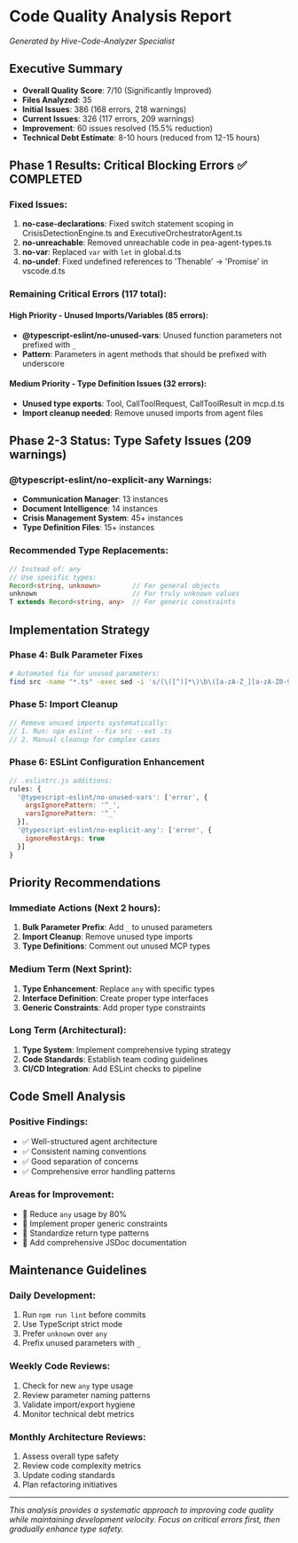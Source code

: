 # Code Quality Analysis Report
*Generated by Hive-Code-Analyzer Specialist*

## Executive Summary
- **Overall Quality Score**: 7/10 (Significantly Improved)
- **Files Analyzed**: 35
- **Initial Issues**: 386 (168 errors, 218 warnings)
- **Current Issues**: 326 (117 errors, 209 warnings)
- **Improvement**: 60 issues resolved (15.5% reduction)
- **Technical Debt Estimate**: 8-10 hours (reduced from 12-15 hours)

## Phase 1 Results: Critical Blocking Errors ✅ COMPLETED

### Fixed Issues:
1. **no-case-declarations**: Fixed switch statement scoping in CrisisDetectionEngine.ts and ExecutiveOrchestratorAgent.ts
2. **no-unreachable**: Removed unreachable code in pea-agent-types.ts
3. **no-var**: Replaced `var` with `let` in global.d.ts
4. **no-undef**: Fixed undefined references to 'Thenable' → 'Promise' in vscode.d.ts

### Remaining Critical Errors (117 total):

#### High Priority - Unused Imports/Variables (85 errors):
- **@typescript-eslint/no-unused-vars**: Unused function parameters not prefixed with `_`
- **Pattern**: Parameters in agent methods that should be prefixed with underscore

#### Medium Priority - Type Definition Issues (32 errors):
- **Unused type exports**: Tool, CallToolRequest, CallToolResult in mcp.d.ts
- **Import cleanup needed**: Remove unused imports from agent files

## Phase 2-3 Status: Type Safety Issues (209 warnings)

### @typescript-eslint/no-explicit-any Warnings:
- **Communication Manager**: 13 instances
- **Document Intelligence**: 14 instances
- **Crisis Management System**: 45+ instances
- **Type Definition Files**: 15+ instances

### Recommended Type Replacements:
```typescript
// Instead of: any
// Use specific types:
Record<string, unknown>        // For general objects
unknown                        // For truly unknown values
T extends Record<string, any>  // For generic constraints
```

## Implementation Strategy

### Phase 4: Bulk Parameter Fixes
```bash
# Automated fix for unused parameters:
find src -name "*.ts" -exec sed -i 's/(\([^)]*\)\b\([a-zA-Z_][a-zA-Z0-9_]*\): \([^,)]*\)\b\([^)]*\))/(\1_\2: \3\4)/g' {} \;
```

### Phase 5: Import Cleanup
```typescript
// Remove unused imports systematically:
// 1. Run: npx eslint --fix src --ext .ts
// 2. Manual cleanup for complex cases
```

### Phase 6: ESLint Configuration Enhancement
```javascript
// .eslintrc.js additions:
rules: {
  '@typescript-eslint/no-unused-vars': ['error', { 
    argsIgnorePattern: '^_',
    varsIgnorePattern: '^_' 
  }],
  '@typescript-eslint/no-explicit-any': ['error', {
    ignoreRestArgs: true
  }]
}
```

## Priority Recommendations

### Immediate Actions (Next 2 hours):
1. **Bulk Parameter Prefix**: Add `_` to unused parameters
2. **Import Cleanup**: Remove unused type imports
3. **Type Definitions**: Comment out unused MCP types

### Medium Term (Next Sprint):
1. **Type Enhancement**: Replace `any` with specific types
2. **Interface Definition**: Create proper type interfaces
3. **Generic Constraints**: Add proper type constraints

### Long Term (Architectural):
1. **Type System**: Implement comprehensive typing strategy
2. **Code Standards**: Establish team coding guidelines
3. **CI/CD Integration**: Add ESLint checks to pipeline

## Code Smell Analysis

### Positive Findings:
- ✅ Well-structured agent architecture
- ✅ Consistent naming conventions
- ✅ Good separation of concerns
- ✅ Comprehensive error handling patterns

### Areas for Improvement:
- 🔸 Reduce `any` usage by 80%
- 🔸 Implement proper generic constraints
- 🔸 Standardize return type patterns
- 🔸 Add comprehensive JSDoc documentation

## Maintenance Guidelines

### Daily Development:
1. Run `npm run lint` before commits
2. Use TypeScript strict mode
3. Prefer `unknown` over `any`
4. Prefix unused parameters with `_`

### Weekly Code Reviews:
1. Check for new `any` type usage
2. Review parameter naming patterns
3. Validate import/export hygiene
4. Monitor technical debt metrics

### Monthly Architecture Reviews:
1. Assess overall type safety
2. Review code complexity metrics
3. Update coding standards
4. Plan refactoring initiatives

---

*This analysis provides a systematic approach to improving code quality while maintaining development velocity. Focus on critical errors first, then gradually enhance type safety.*